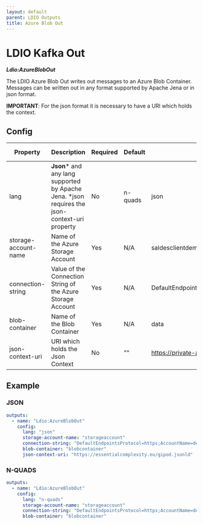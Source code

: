```yaml
---
layout: default
parent: LDIO Outputs
title: Azure Blob Out
---
```


# LDIO Kafka Out

***Ldio:AzureBlobOut***

The LDIO Azure Blob Out writes out messages to an Azure Blob Container.
Messages can be written out in any format supported by Apache Jena or in json format.

**IMPORTANT**: For the json format it is necessary to have a URI which holds the context.

## Config

| Property             | Description                                                                                   | Required | Default | Example                                                                                                  | Supported values                                                                                                      |
|----------------------|-----------------------------------------------------------------------------------------------|----------|---------|----------------------------------------------------------------------------------------------------------|-----------------------------------------------------------------------------------------------------------------------|
| lang                 | **Json*** and any lang supported by Apache Jena. *json requires the json-context-uri property | No       | n-quads | json                                                                                                     | json, jsonld, turtle, n-triples, n-quads, ...                                                                         |
| storage-account-name | Name of the Azure Storage Account                                                             | Yes      | N/A     | saldesclientdemo                                                                                         | String                                                                                                                |
| connection-string    | Value of the Connection String of the Azure Storage Account                                   | Yes      | N/A     | DefaultEndpointsProtocol=https;AccountName=demopowerquery;AccountKey=...;EndpointSuffix=core.windows.net | [Azure Connection String](https://learn.microsoft.com/en-us/azure/storage/common/storage-configure-connection-string) |
| blob-container       | Name of the Blob Container                                                                    | Yes      | N/A     | data                                                                                                     | String                                                                                                                |
| json-context-uri     | URI which holds the Json Context                                                              | No       | ""      | https://private-api.gipod.beta-vlaanderen.be/api/v1/context/gipod.jsonld                                 | URI describing [context](https://www.w3.org/TR/json-ld11/#the-context)                                                |

## Example

### JSON

```yaml
outputs:
  - name: "Ldio:AzureBlobOut"
    config:
      lang: "json"
      storage-account-name: "storageaccount"
      connection-string: "DefaultEndpointsProtocol=https;AccountName=demopowerquery;AccountKey=...;EndpointSuffix=core.windows.net"
      blob-container: "blobcontainer"
      json-context-uri: "https://essentialcomplexity.eu/gipod.jsonld"
```

### N-QUADS

```yaml
outputs:
  - name: "Ldio:AzureBlobOut"
    config:
      lang: "n-quads"
      storage-account-name: "storageaccount"
      connection-string: "DefaultEndpointsProtocol=https;AccountName=demopowerquery;AccountKey=...;EndpointSuffix=core.windows.net"
      blob-container: "blobcontainer"
```